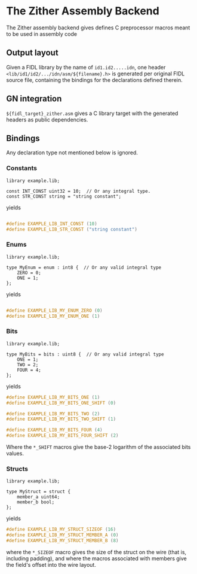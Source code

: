 # The Zither Assembly Backend

The Zither assembly backend gives defines C preprocessor macros meant to be
used in assembly code

## Output layout

Given a FIDL library by the name of `id1.id2.....idn`, one header
`<lib/id1/id2/.../idn/asm/${filename}.h>` is generated per original FIDL source
file, containing the bindings for the declarations defined therein.

## GN integration

`${fidl_target}_zither.asm` gives a C library target with the generated headers
as public dependencies.

## Bindings

Any declaration type not mentioned below is ignored.

### Constants

```fidl
library example.lib;

const INT_CONST uint32 = 10;  // Or any integral type.
const STR_CONST string = "string constant";
```

yields

```c

#define EXAMPLE_LIB_INT_CONST (10)
#define EXAMPLE_LIB_STR_CONST ("string constant")
```

### Enums

```fidl
library example.lib;

type MyEnum = enum : int8 {  // Or any valid integral type
    ZERO = 0;
    ONE = 1;
};
```

yields

```c

#define EXAMPLE_LIB_MY_ENUM_ZERO (0)
#define EXAMPLE_LIB_MY_ENUM_ONE (1)
```

### Bits

```fidl
library example.lib;

type MyBits = bits : uint8 {  // Or any valid integral type
    ONE = 1;
    TWO = 2;
    FOUR = 4;
};
```

yields

```c
#define EXAMPLE_LIB_MY_BITS_ONE (1)
#define EXAMPLE_LIB_MY_BITS_ONE_SHIFT (0)

#define EXAMPLE_LIB_MY_BITS_TWO (2)
#define EXAMPLE_LIB_MY_BITS_TWO_SHIFT (1)

#define EXAMPLE_LIB_MY_BITS_FOUR (4)
#define EXAMPLE_LIB_MY_BITS_FOUR_SHIFT (2)
```

Where the `*_SHIFT` macros give the base-2 logarithm of the associated bits
values.

### Structs

```fidl
library example.lib;

type MyStruct = struct {
    member_a uint64;
    member_b bool;
};
```

yields

```c
#define EXAMPLE_LIB_MY_STRUCT_SIZEOF (16)
#define EXAMPLE_LIB_MY_STRUCT_MEMBER_A (0)
#define EXAMPLE_LIB_MY_STRUCT_MEMBER_B (8)
```

where the `*_SIZEOF` macro gives the size of the struct on the wire (that is,
including padding), and where the macros associated with members give the
field's offset into the wire layout.
